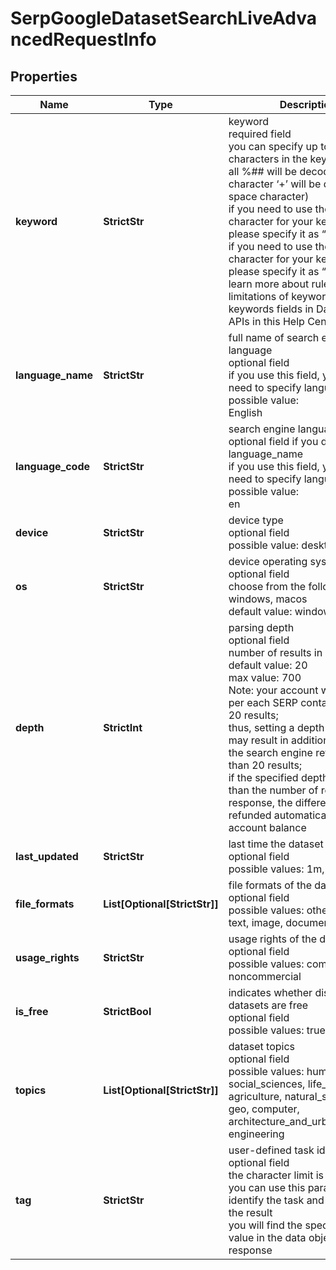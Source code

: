 # SerpGoogleDatasetSearchLiveAdvancedRequestInfo


## Properties

| Name | Type | Description | Notes |
|------------ | ------------- | ------------- | -------------|
**keyword** | **StrictStr** | keyword<br>required field<br>you can specify up to 700 characters in the keyword field<br>all %## will be decoded (plus character ‘+’ will be decoded to a space character)<br>if you need to use the “%” character for your keyword, please specify it as “%25”;<br>if you need to use the “+” character for your keyword, please specify it as “%2B”;<br>learn more about rules and limitations of keyword and keywords fields in DataForSEO APIs in this Help Center article |[optional]|
**language_name** | **StrictStr** | full name of search engine language<br>optional field<br>if you use this field, you don’t need to specify language_code<br>possible value:<br>English |[optional]|
**language_code** | **StrictStr** | search engine language code<br>optional field if you don’t specify language_name<br>if you use this field, you don’t need to specify language_name<br>possible value:<br>en |[optional]|
**device** | **StrictStr** | device type<br>optional field<br>possible value: desktop |[optional]|
**os** | **StrictStr** | device operating system<br>optional field<br>choose from the following values: windows, macos<br>default value: windows |[optional]|
**depth** | **StrictInt** | parsing depth<br>optional field<br>number of results in SERP<br>default value: 20<br>max value: 700<br>Note: your account will be billed per each SERP containing up to 20 results;<br>thus, setting a depth above 20 may result in additional charges if the search engine returns more than 20 results;<br>if the specified depth is higher than the number of results in the response, the difference will be refunded automatically to your account balance |[optional]|
**last_updated** | **StrictStr** | last time the dataset was updated<br>optional field<br>possible values: 1m, 1y, 3y |[optional]|
**file_formats** | **List[Optional[StrictStr]]** | file formats of the dataset<br>optional field<br>possible values: other, archive, text, image, document, tabular |[optional]|
**usage_rights** | **StrictStr** | usage rights of the dataset<br>optional field<br>possible values: commercial, noncommercial |[optional]|
**is_free** | **StrictBool** | indicates whether displayed datasets are free<br>optional field<br>possible values: true, false |[optional]|
**topics** | **List[Optional[StrictStr]]** | dataset topics<br>optional field<br>possible values: humanities, social_sciences, life_sciences, agriculture, natural_sciences, geo, computer, architecture_and_urban_planning, engineering |[optional]|
**tag** | **StrictStr** | user-defined task identifier<br>optional field<br>the character limit is 255<br>you can use this parameter to identify the task and match it with the result<br>you will find the specified tag value in the data object of the response |[optional]|